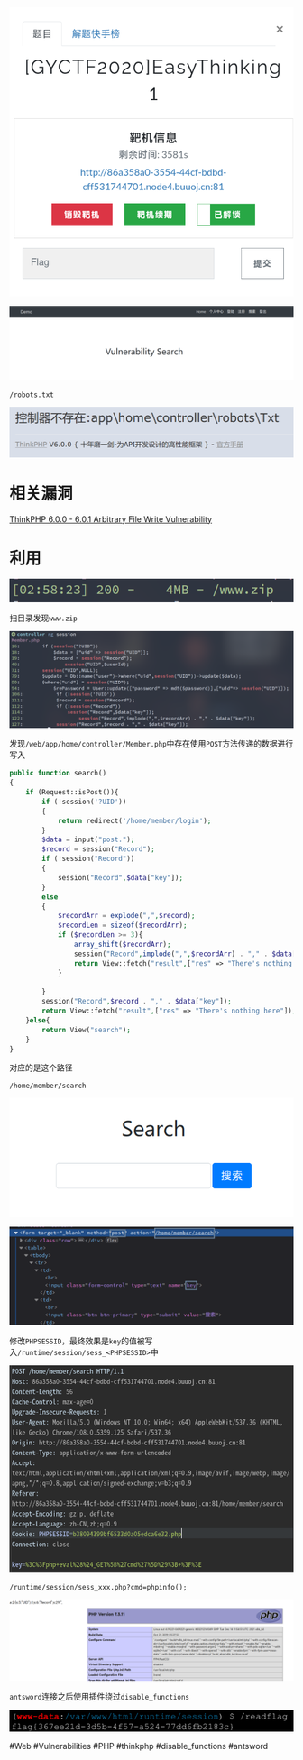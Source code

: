 ![](<./img/Pasted image 20230122094444.png>)

![](<./img/Pasted image 20230122094604.png>)

```
/robots.txt
```

![](<./img/Pasted image 20230122094713.png>)

# 相关漏洞

[ThinkPHP 6.0.0 - 6.0.1 Arbitrary File Write Vulnerability](https://community.f5.com/t5/technical-articles/thinkphp-6-0-0-6-0-1-arbitrary-file-write-vulnerability/ta-p/281591)

# 利用

![](<./img/Pasted image 20230122105834.png>)

扫目录发现`www.zip`

![](<./img/Pasted image 20230122111136.png>)

发现`/web/app/home/controller/Member.php`中存在使用`POST`方法传递的数据进行写入

```php
public function search()
{
	if (Request::isPost()){
		if (!session('?UID'))
		{
			return redirect('/home/member/login');            
		}
		$data = input("post.");
		$record = session("Record");
		if (!session("Record"))
		{
			session("Record",$data["key"]);
		}
		else
		{
			$recordArr = explode(",",$record);
			$recordLen = sizeof($recordArr);
			if ($recordLen >= 3){
				array_shift($recordArr);
				session("Record",implode(",",$recordArr) . "," . $data["key"]);
				return View::fetch("result",["res" => "There's nothing here"]);
			}

		}
		session("Record",$record . "," . $data["key"]);
		return View::fetch("result",["res" => "There's nothing here"]);
	}else{
		return View("search");
	}
}
```

对应的是这个路径

```
/home/member/search
```

![](<./img/Pasted image 20230122112023.png>)

![](<./img/Pasted image 20230122112115.png>)

修改`PHPSESSID`，最终效果是`key`的值被写入`/runtime/session/sess_<PHPSESSID>`中

![](<./img/Pasted image 20230122112342.png>)

```
/runtime/session/sess_xxx.php?cmd=phpinfo();
```

![](<./img/Pasted image 20230122113606.png>)

`antsword`连接之后使用插件绕过`disable_functions`

![](<./img/Pasted image 20230122114126.png>)

#Web #Vulnerabilities #PHP #thinkphp #disable_functions #antsword 